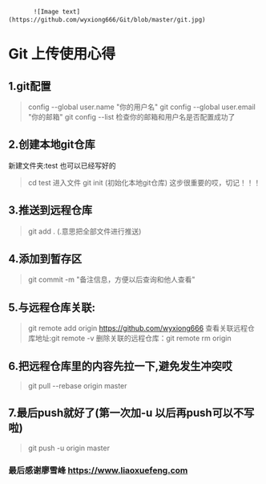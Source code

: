     
           ![Image text](https://github.com/wyxiong666/Git/blob/master/git.jpg)
# Git 上传使用心得
## 1.git配置
   >config --global user.name "你的用户名"
   >git config --global user.email "你的邮箱"
    git config --list 检查你的邮箱和用户名是否配置成功了

## 2.创建本地git仓库
   新建文件夹:test 也可以已经写好的
   >cd test 进入文件
   git init (初始化本地git仓库) 这步很重要的哎，切记！！！

## 3.推送到远程仓库
   >git add .  (.意思把全部文件进行推送)

## 4.添加到暂存区
   >git commit -m "备注信息，方便以后查询和他人查看"

## 5.与远程仓库关联:
   >git remote add origin https://github.com/wyxiong666
    查看关联远程仓库地址:git remote -v
   删除关联的远程仓库：git remote rm origin

## 6.把远程仓库里的内容先拉一下,避免发生冲突哎
   >git pull --rebase origin master

## 7.最后push就好了(第一次加-u 以后再push可以不写啦)
   >git push -u origin master

### 最后感谢廖雪峰 https://www.liaoxuefeng.com
